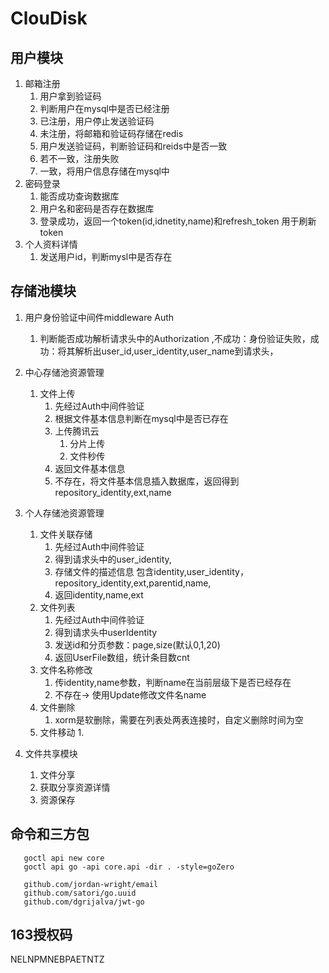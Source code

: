 # ClouDisk
## 用户模块
1. 邮箱注册
   1. 用户拿到验证码
   2. 判断用户在mysql中是否已经注册
   3. 已注册，用户停止发送验证码
   4. 未注册，将邮箱和验证码存储在redis
   5. 用户发送验证码，判断验证码和reids中是否一致
   6. 若不一致，注册失败
   7. 一致，将用户信息存储在mysql中
2. 密码登录
   1. 能否成功查询数据库
   2. 用户名和密码是否存在数据库
   3. 登录成功，返回一个token(id,idnetity,name)和refresh_token 用于刷新 token
3. 个人资料详情
   1. 发送用户id，判断mysl中是否存在
## 存储池模块
1. 用户身份验证中间件middleware Auth
   1. 判断能否成功解析请求头中的Authorization ,不成功：身份验证失败，成功：将其解析出user_id,user_identity,user_name到请求头，
2. 中心存储池资源管理
   1. 文件上传
      1. 先经过Auth中间件验证
      2. 根据文件基本信息判断在mysql中是否已存在
      3. 上传腾讯云
         1. 分片上传
         2. 文件秒传
      4. 返回文件基本信息
      5. 不存在，将文件基本信息插入数据库，返回得到repository_identity,ext,name
   
3. 个人存储池资源管理
   1. 文件关联存储
      1. 先经过Auth中间件验证
      2. 得到请求头中的user_identity,
      3. 存储文件的描述信息 包含identity,user_identity，repository_identity,ext,parentid,name,
      4. 返回identity,name,ext
   2. 文件列表
      1. 先经过Auth中间件验证
      2. 得到请求头中userIdentity
      3. 发送id和分页参数：page,size(默认0,1,20)
      4. 返回UserFile数组，统计条目数cnt
   3. 文件名称修改
      1. 传identity,name参数，判断name在当前层级下是否已经存在
      2. 不存在-> 使用Update修改文件名name
   4. 文件删除
      1. xorm是软删除，需要在列表处两表连接时，自定义删除时间为空
   5. 文件移动
      1. 
4. 文件共享模块
   1. 文件分享
   2. 获取分享资源详情
   3. 资源保存
## 命令和三方包
```
   goctl api new core
   goctl api go -api core.api -dir . -style=goZero

   github.com/jordan-wright/email
   github.com/satori/go.uuid
   github.com/dgrijalva/jwt-go
```
## 163授权码
NELNPMNEBPAETNTZ 